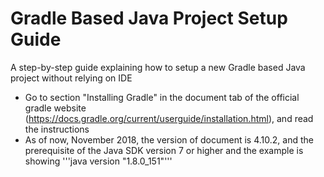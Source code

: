 # Gradle Based Java Project Setup Guide
A step-by-step guide explaining how to setup a new Gradle based Java project without relying on IDE

- Go to section "Installing Gradle" in the document tab of the official gradle website (https://docs.gradle.org/current/userguide/installation.html), and read the instructions
- As of now, November 2018, the version of document is 4.10.2, and the prerequisite of the Java SDK version 7 or higher and the example is showing '''java version "1.8.0_151"'''

